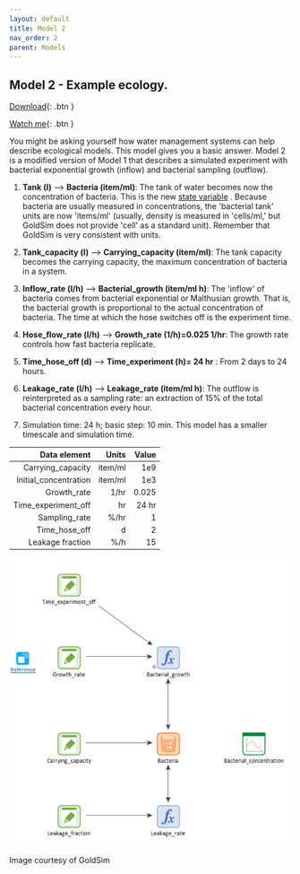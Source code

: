 ```yaml
---
layout: default
title: Model 2
nav_order: 2
parent: Models
---
```


## Model 2 - Example ecology. 


[Download](https://github.com/SergioCoboLopez/Workshop_ESA/blob/main/GoldSim_Models/Model2_Example_Ecology.gsm){: .btn } 


[Watch me](https://www.youtube.com/watch?v=imbY64YM3fE){: .btn }

You might be asking yourself how water management systems can help describe ecological models. This model gives you a basic answer. Model 2 is a modified version of 
Model 1 that describes a simulated experiment with bacterial exponential growth (inflow) and bacterial sampling (outflow).

1. **Tank (l)** --> **Bacteria (item/ml)**: The tank of water becomes now the concentration of bacteria. This is the new [state variable](https://en.wikipedia.org/wiki/State_variable)
 . Because bacteria are usually measured in concentrations, the 'bacterial tank' units are now 'items/ml' (usually, density is measured in 'cells/ml,' but GoldSim does not provide 'cell' as a standard unit). Remember that GoldSim is very consistent with units.

2. **Tank_capacity (l)** --> **Carrying_capacity (item/ml)**: The tank capacity becomes the carrying capacity, the maximum concentration of bacteria in a system.

3. **Inflow_rate (l/h)** --> **Bacterial_growth (item/ml h)**: The 'inflow' of bacteria comes from bacterial exponential or Malthusian growth. That is, the bacterial growth is proportional
 to the actual concentration of bacteria. The time at which the hose switches off is the experiment time.

4. **Hose_flow_rate (l/h)** --> **Growth_rate (1/h)=0.025 1/hr**: The growth rate controls how fast bacteria replicate.

5. **Time_hose_off (d)** --> **Time_experiment (h)= 24 hr** : From 2 days to 24 hours.

6. **Leakage_rate (l/h)** --> **Leakage_rate (item/ml h)**: The outflow is reinterpreted as a sampling rate: an extraction of 15% of the total bacterial concentration every hour.

7. Simulation time: 24 h; basic step: 10 min. This model has a smaller timescale and simulation time.

|Data element          |Units      |Value|
|---------------------:|----------:|-------:|
|     Carrying_capacity|    item/ml|     1e9|
| Initial_concentration|    item/ml|     1e3|
|           Growth_rate|       1/hr|   0.025|
|   Time_experiment_off|         hr|   24 hr|
|         Sampling_rate|       %/hr|       1|
|Time_hose_off         |          d|       2|
|Leakage fraction      |        %/h|      15|

![Figure](../figures/Ecological_model_example.PNG)

Image courtesy of GoldSim

